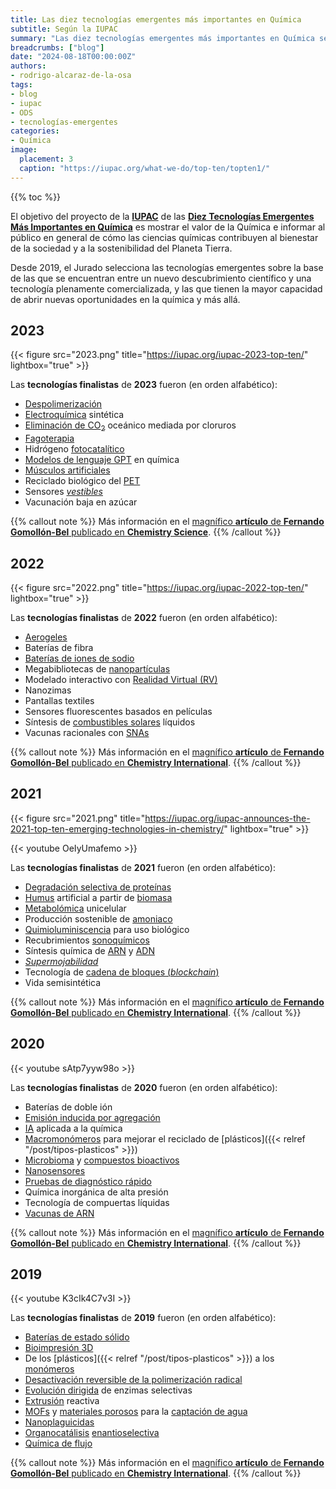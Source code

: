 ```yaml
---
title: Las diez tecnologías emergentes más importantes en Química
subtitle: Según la IUPAC
summary: "Las diez tecnologías emergentes más importantes en Química según la IUPAC."
breadcrumbs: ["blog"]
date: "2024-08-18T00:00:00Z"
authors:
- rodrigo-alcaraz-de-la-osa
tags:
- blog
- iupac
- ODS
- tecnologías-emergentes
categories:
- Química
image:
  placement: 3
  caption: "https://iupac.org/what-we-do/top-ten/topten1/"
---
```


{{% toc %}}

El objetivo del proyecto de la [**IUPAC**](https://es.wikipedia.org/wiki/Unión_Internacional_de_Qu%C3%ADmica_Pura_y_Aplicada) de las [**Diez Tecnologías Emergentes Más Importantes en Química**](https://iupac.org/what-we-do/top-ten/) es mostrar el valor de la Química e informar al público en general de cómo las ciencias químicas contribuyen al bienestar de la sociedad y a la sostenibilidad del Planeta Tierra.

Desde 2019, el Jurado selecciona las tecnologías emergentes sobre la base de las que se encuentran entre un nuevo descubrimiento científico y una tecnología plenamente comercializada, y las que tienen la mayor capacidad de abrir nuevas oportunidades en la química y más allá.

## 2023

{{< figure src="2023.png" title="https://iupac.org/iupac-2023-top-ten/" lightbox="true" >}}

Las **tecnologías finalistas** de **2023** fueron (en orden alfabético):

- [Despolimerización](https://es.wikipedia.org/wiki/Despolimerización)
- [Electroquímica](https://es.wikipedia.org/wiki/Electroquímica) sintética
- [Eliminación de CO<sub>2</sub>](https://es.wikipedia.org/wiki/Extracción_de_dióxido_de_carbono) oceánico mediada por cloruros
- [Fagoterapia](https://es.wikipedia.org/wiki/Fagoterapia)
- Hidrógeno [fotocatalítico](https://es.wikipedia.org/wiki/Fotocatálisis)
- [Modelos de lenguaje GPT](https://es.wikipedia.org/wiki/Modelo_de_lenguaje_grande) en química
- [Músculos artificiales](https://en.wikipedia.org/wiki/Artificial_muscle)
- Reciclado biológico del [PET](https://es.wikipedia.org/wiki/Tereftalato_de_polietileno)
- Sensores [*vestibles*](https://es.wikipedia.org/wiki/Tecnología_vestible)
- Vacunación baja en azúcar

{{% callout note %}}
Más información en el [magnífico **artículo** de **Fernando Gomollón-Bel** publicado en **Chemistry Science**](https://pubs.rsc.org/en/content/articlelanding/2024/sc/d3sc06815c).
{{% /callout %}}

## 2022

{{< figure src="2022.png" title="https://iupac.org/iupac-2022-top-ten/" lightbox="true" >}}

Las **tecnologías finalistas** de **2022** fueron (en orden alfabético):

- [Aerogeles](https://es.wikipedia.org/wiki/Aerogel)
- Baterías de fibra
- [Baterías de iones de sodio](https://es.wikipedia.org/wiki/Bater%C3%ADa_de_sodio-ion)
- Megabibliotecas de [nanopartículas](https://es.wikipedia.org/wiki/Nanopart%C3%ADcula)
- Modelado interactivo con [Realidad Virtual (RV)](https://es.wikipedia.org/wiki/Realidad_virtual)
- Nanozimas
- Pantallas textiles
- Sensores fluorescentes basados en películas
- Síntesis de [combustibles solares](https://es.wikipedia.org/wiki/Combustible_solar) líquidos
- Vacunas racionales con [SNAs](https://en.wikipedia.org/wiki/Spherical_nucleic_acid)

{{% callout note %}}
Más información en el [magnífico **artículo** de **Fernando Gomollón-Bel** publicado en **Chemistry International**](https://www.degruyter.com/document/doi/10.1515/ci-2022-0402/html).
{{% /callout %}}

## 2021

{{< figure src="2021.png" title="https://iupac.org/iupac-announces-the-2021-top-ten-emerging-technologies-in-chemistry/" lightbox="true" >}}

{{< youtube OeIyUmafemo >}}

Las **tecnologías finalistas** de **2021** fueron (en orden alfabético):

- [Degradación selectiva de proteínas](https://es.wikipedia.org/wiki/Proteólisis)
- [Humus](https://es.wikipedia.org/wiki/Humus) artificial a partir de [biomasa](https://es.wikipedia.org/wiki/Biomasa_(energ%C3%ADa))
- [Metabolómica](https://es.wikipedia.org/wiki/Metabolómica) unicelular
- Producción sostenible de [amoniaco](https://es.wikipedia.org/wiki/Amon%C3%ADaco)
- [Quimioluminiscencia](https://es.wikipedia.org/wiki/Quimioluminiscencia) para uso biológico
- Recubrimientos [sonoquímicos](https://es.wikipedia.org/wiki/Sonoqu%C3%ADmica)
- Síntesis química de [ARN](https://es.wikipedia.org/wiki/Ácido_ribonucleico) y [ADN](https://es.wikipedia.org/wiki/Ácido_desoxirribonucleico)
- [*Supermojabilidad*](https://es.wikipedia.org/wiki/Mojabilidad)
- Tecnología de [cadena de bloques (*blockchain*)](https://es.wikipedia.org/wiki/Cadena_de_bloques)
- Vida semisintética

{{% callout note %}}
Más información en el [magnífico **artículo** de **Fernando Gomollón-Bel** publicado en **Chemistry International**](https://www.degruyter.com/document/doi/10.1515/ci-2021-0404/html).
{{% /callout %}}

## 2020

{{< youtube sAtp7yyw98o >}}

Las **tecnologías finalistas** de **2020** fueron (en orden alfabético):

- Baterías de doble ión
- [Emisión inducida por agregación](https://en.wikipedia.org/wiki/Aggregation-induced_emission)
- [IA](https://es.wikipedia.org/wiki/Inteligencia_artificial) aplicada a la química
- [Macromonómeros](https://en.wikipedia.org/wiki/Macromonomer) para mejorar el reciclado de [plásticos]({{< relref "/post/tipos-plasticos" >}})
- [Microbioma](https://es.wikipedia.org/wiki/Microbioma) y [compuestos bioactivos](https://en.wikipedia.org/wiki/Bioactive_compound)
- [Nanosensores](https://es.wikipedia.org/wiki/Nanosensor)
- [Pruebas de diagnóstico rápido](https://en.wikipedia.org/wiki/Rapid_diagnostic_test)
- Química inorgánica de alta presión
- Tecnología de compuertas líquidas
- [Vacunas de ARN](https://es.wikipedia.org/wiki/Vacuna_de_ARN)

{{% callout note %}}
Más información en el [magnífico **artículo** de **Fernando Gomollón-Bel** publicado en **Chemistry International**](https://www.degruyter.com/document/doi/10.1515/ci-2020-0402/html).
{{% /callout %}}

## 2019

{{< youtube K3cIk4C7v3I >}}

Las **tecnologías finalistas** de **2019** fueron (en orden alfabético):

- [Baterías de estado sólido](https://es.wikipedia.org/wiki/Bater%C3%ADa_de_estado_sólido)
- [Bioimpresión 3D](https://es.wikipedia.org/wiki/Bioimpresión_3D)
- De los [plásticos]({{< relref "/post/tipos-plasticos" >}}) a los [monómeros](https://es.wikipedia.org/wiki/Monómero)
- [Desactivación reversible de la polimerización radical](https://en.wikipedia.org/wiki/Reversible-deactivation_radical_polymerization)
- [Evolución dirigida](https://es.wikipedia.org/wiki/Evolución_dirigida) de enzimas selectivas
- [Extrusión](https://es.wikipedia.org/wiki/Extrusión) reactiva
- [MOFs](https://en.wikipedia.org/wiki/Metal–organic_framework) y [materiales porosos](https://es.wikipedia.org/wiki/Medio_poroso) para la [captación de agua](https://es.wikipedia.org/wiki/Sistema_de_captación_de_agua_de_lluvias)
- [Nanoplaguicidas](https://es.wikipedia.org/wiki/Plaguicida)
- [Organocatálisis](https://es.wikipedia.org/wiki/Organocatálisis) [enantioselectiva](https://es.wikipedia.org/wiki/S%C3%ADntesis_asimétrica)
- [Química de flujo](https://es.wikipedia.org/wiki/Qu%C3%ADmica_de_flujo)

{{% callout note %}}
Más información en el [magnífico **artículo** de **Fernando Gomollón-Bel** publicado en **Chemistry International**](https://www.degruyter.com/document/doi/10.1515/ci-2019-0203/html).
{{% /callout %}}